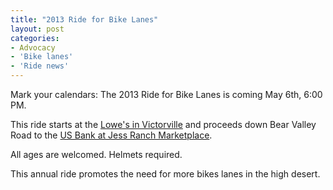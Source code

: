 ```yaml
---
title: "2013 Ride for Bike Lanes"
layout: post
categories:
- Advocacy
- 'Bike lanes'
- 'Ride news'
---
```


Mark your calendars: The 2013 Ride for Bike Lanes is coming May 6th, 6:00 PM.

This ride starts at the [Lowe's in Victorville](https://maps.google.com/maps/ms?msid=215035994414614480742.0004da155a07ccfa77913&msa=0&ll=34.470014,-117.349927&spn=0.003202,0.002519&iwloc=0004da155c8b19985a966) and proceeds down Bear Valley Road to the [US Bank at Jess Ranch Marketplace](https://maps.google.com/maps/ms?msid=215035994414614480742.0004da155a07ccfa77913&msa=0&ll=34.470015,-117.245442&spn=0.003202,0.002519&iwloc=0004da155a09df709e94a).

All ages are welcomed. Helmets required.

This annual ride promotes the need for more bikes lanes in the high desert.